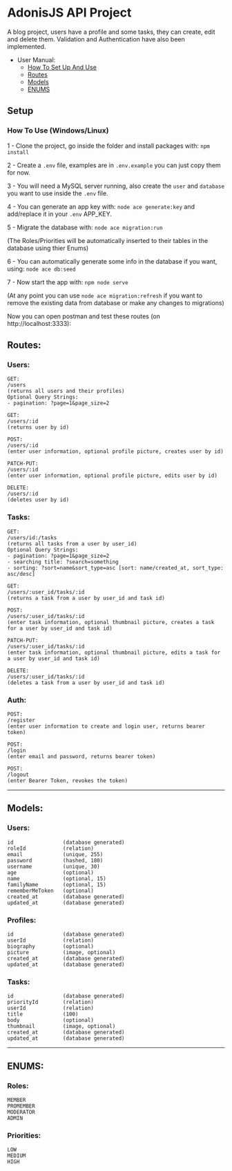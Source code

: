 # AdonisJS API Project

A blog project, users have a profile and some tasks, they can create, edit and delete them.
Validation and Authentication have also been implemented.

* User Manual:
  * [How To Set Up And Use](#setup)
  * [Routes](#routes)
  * [Models](#models)
  * [ENUMS](#enums)


## Setup
### How To Use (Windows/Linux)

1 - Clone the project, go inside the folder and install packages with: `npm install`

2 - Create a `.env` file, examples are in `.env.example` you can just copy them for now.

3 - You will need a MySQL server running, also create the `user` and `database` you want to use inside the `.env` file.

4 - You can generate an app key with: `node ace generate:key` and add/replace it in your `.env` APP_KEY.

5 - Migrate the database with: `node ace migration:run`

(The Roles/Priorities will be automatically inserted to their tables in the database using thier Enums)

6 - You can automatically generate some info in the database if you want, using: `node ace db:seed`

7 - Now start the app with: `npm node serve`

(At any point you can use `node ace migration:refresh` if you want to remove the existing data from database or make any changes to migrations)

Now you can open postman and test these routes (on http://localhost:3333):

## Routes:
### Users:
```
GET:
/users
(returns all users and their profiles)
Optional Query Strings:
- pagination: ?page=1&page_size=2

GET:
/users/:id
(returns user by id)

POST:
/users/:id
(enter user information, optional profile picture, creates user by id)

PATCH-PUT:
/users/:id
(enter user information, optional profile picture, edits user by id)

DELETE:
/users/:id
(deletes user by id)
```
### Tasks:
```
GET:
/users/id:/tasks
(returns all tasks from a user by user_id)
Optional Query Strings:
- pagination: ?page=1&page_size=2
- searching title: ?search=something
- sorting: ?sort=name&sort_type=asc [sort: name/created_at, sort_type: asc/desc]

GET:
/users/:user_id/tasks/:id
(returns a task from a user by user_id and task id)

POST:
/users/:user_id/tasks/:id
(enter task information, optional thumbnail picture, creates a task for a user by user_id and task id)

PATCH-PUT:
/users/:user_id/tasks/:id
(enter task information, optional thumbnail picture, edits a task for a user by user_id and task id)

DELETE:
/users/:user_id/tasks/:id
(deletes a task from a user by user_id and task id)
```
### Auth:
```
POST:
/register
(enter user information to create and login user, returns bearer token)

POST:
/login
(enter email and password, returns bearer token)

POST:
/logout
(enter Bearer Token, revokes the token)
```

<hr>

## Models:

### Users:
```
id                (database generated)
roleId            (relation)
email             (unique, 255)
password          (hashed, 180)
username          (unique, 30)
age               (optional)
name              (optional, 15)
familyName        (optional, 15)
rememberMeToken   (optional)
created_at        (database generated)
updated_at        (database generated)
```

### Profiles:
```
id                (database generated)
userId            (relation)
biography         (optional)
picture           (image, optional)
created_at        (database generated)
updated_at        (database generated)
```

### Tasks:
```
id                (database generated)
priorityId        (relation)
userId            (relation)
title             (100)
body              (optional)
thumbnail         (image, optional)
created_at        (database generated)
updated_at        (database generated)
```

<hr>

## ENUMS:

### Roles:
```
MEMBER
PROMEMBER
MODERATOR
ADMIN
```
### Priorities:
```
LOW
MEDIUM
HIGH
```
